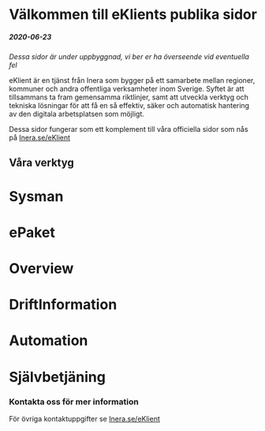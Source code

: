 # Välkommen till eKlients publika sidor
  

##### 2020-06-23
*Dessa sidor är under uppbyggnad, vi ber er ha överseende vid eventuella fel*

eKlient är en tjänst från Inera som bygger på ett samarbete mellan regioner, kommuner och andra offentliga verksamheter inom Sverige. Syftet är att tillsammans ta fram gemensamma riktlinjer, samt att utveckla verktyg och tekniska lösningar för att få en så effektiv, säker och automatisk hantering av den digitala arbetsplatsen som möjligt.

Dessa sidor fungerar som ett komplement till våra officiella sidor som nås på [Inera.se/eKlient](https://inera.se/eKlient)

## Våra verktyg

# Sysman

# ePaket

# Overview

# DriftInformation

# Automation

# Självbetjäning

### Kontakta oss för mer information
För övriga kontaktuppgifter se [Inera.se/eKlient](https://inera.se/eKlient)

